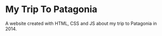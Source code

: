 # My Trip To Patagonia

A website created with HTML, CSS and JS about my trip to Patagonia in 2014.

